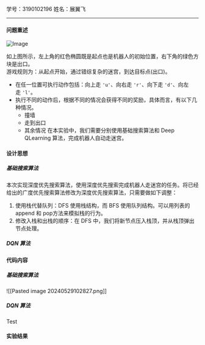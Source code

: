 学号：3190102196  姓名：展翼飞
***
#### 问题重述

![Image](https://imgbed.momodel.cn/20200914145238.png)

如上图所示，左上角的红色椭圆既是起点也是机器人的初始位置，右下角的绿色方块是出口。  
游戏规则为：从起点开始，通过错综复杂的迷宫，到达目标点(出口)。
- 在任一位置可执行动作包括：向上走 `'u'`、向右走 `'r'`、向下走 `'d'`、向左走 `'l'`。
- 执行不同的动作后，根据不同的情况会获得不同的奖励，具体而言，有以下几种情况。
    - 撞墙
    - 走到出口
    - 其余情况
在本实验中，我们需要分别使用基础搜索算法和 Deep QLearning 算法，完成机器人自动走迷宫。

#### 设计思想
##### 基础搜索算法
本次实现深度优先搜索算法，使用深度优先搜索完成机器人走迷宫的任务。将已经给出的广度优先搜索算法修改为深度优先搜索算法，只需要做如下调整：
1. 使用栈代替队列：DFS 使用栈结构，而 BFS 使用队列结构。可以用列表的 append 和 pop方法来模拟栈的行为。
2. 修改入栈和出栈的顺序：在 DFS 中，我们将新节点压入栈顶，并从栈顶弹出节点处理。

##### DQN 算法



#### 代码内容
##### 基础搜索算法
![[Pasted image 20240529102827.png]]

##### DQN 算法
Test



#### 实验结果